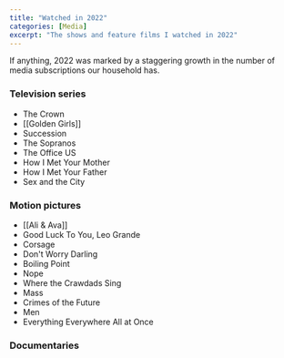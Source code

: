 ```yaml
---
title: "Watched in 2022"
categories: [Media]
excerpt: "The shows and feature films I watched in 2022"
---
```

If anything, 2022 was marked by a staggering growth in the number of media subscriptions our household has.

### Television series
- The Crown
- [[Golden Girls]]
- Succession
- The Sopranos
- The Office US
- How I Met Your Mother
- How I Met Your Father
- Sex and the City

### Motion pictures
- [[Ali & Ava]]
- Good Luck To You, Leo Grande
- Corsage
- Don't Worry Darling
- Boiling Point
- Nope
- Where the Crawdads Sing
- Mass
- Crimes of the Future
- Men
- Everything Everywhere All at Once

### Documentaries